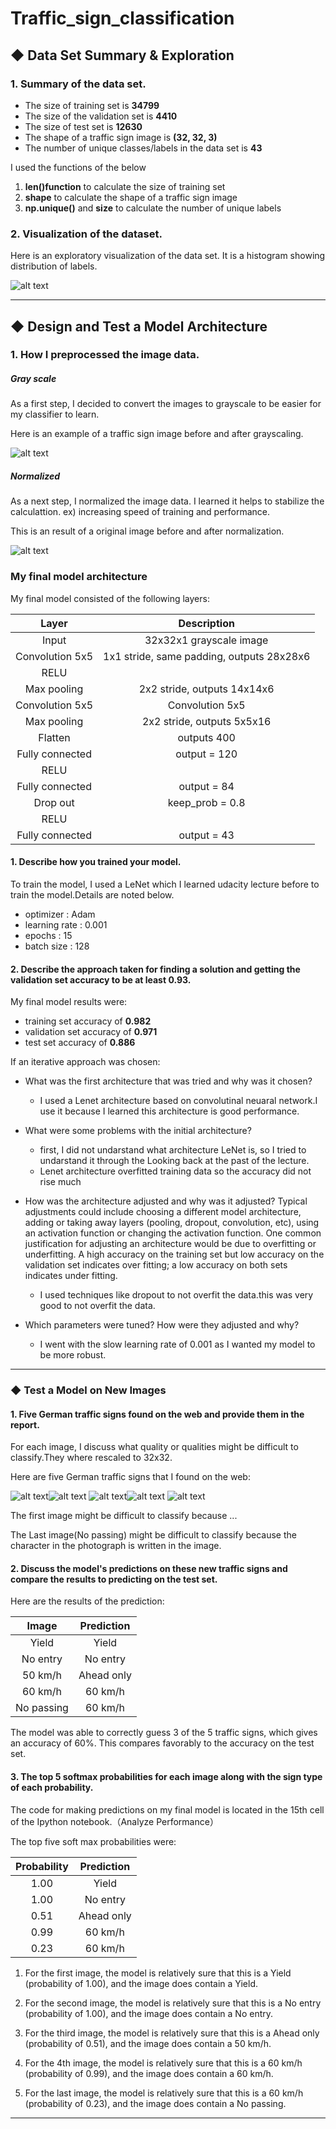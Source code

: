 # Traffic_sign_classification



## ◆ Data Set Summary & Exploration
### 1. Summary of the data set.

- The size of training set is **34799**
- The size of the validation set is **4410**
- The size of test set is **12630**
- The shape of a traffic sign image is **(32, 32, 3)**
- The number of unique classes/labels in the data set is **43**

I used the functions of the below
  1. **len()function** to calculate the size of training set
  2. **shape** to calculate the shape of a traffic sign image
  3. **np.unique()** and **size** to calculate the number of unique labels


### 2. Visualization of the dataset.

Here is an exploratory visualization of the data set. It is a histogram showing distribution of labels.

![alt text][image1]

-------
## ◆ Design and Test a Model Architecture

### 1. How I preprocessed the image data.
##### Gray scale
As a first step, I decided to convert the images to grayscale to be easier for my classifier to learn.

Here is an example of a traffic sign image before and after grayscaling.

![alt text][image2]

##### Normalized
As a next step, I normalized the image data. I learned it helps to stabilize the calculattion. ex) increasing speed of training and performance.


This is an result of a original image before and after normalization.

![alt text][image3]


### My final model architecture

My final model consisted of the following layers:

| Layer         		|     Description	        					|
|:---------------------:|:---------------------------------------------:|
| Input         		| 32x32x1 grayscale image							|
| Convolution 5x5    	| 1x1 stride, same padding, outputs 28x28x6 	|
| RELU					|												|
| Max pooling	      	| 2x2 stride, outputs 14x14x6		|
| Convolution 5x5   | Convolution 5x5  |
| Max pooling		| 2x2 stride, outputs 5x5x16      									|
|	Flatten	|	outputs 400			|
|	Fully connected	|	output = 120 |
|		RELU	|												|
|Fully connected |output = 84	|
|	Drop out	|			keep_prob = 	0.8						|
|	RELU	|												|
|	Fully connected	|	output = 43|

#### 1. Describe how you trained your model.
To train the model, I used a LeNet which I learned udacity lecture before to train the model.Details are noted below.
  - optimizer : Adam
  - learning rate : 0.001
  - epochs : 15
  - batch size : 128

#### 2. Describe the approach taken for finding a solution and getting the validation set accuracy to be at least 0.93.

My final model results were:
* training set accuracy of **0.982**
* validation set accuracy of **0.971**
* test set accuracy of **0.886**

If an iterative approach was chosen:
* What was the first architecture that was tried and why was it chosen?
  * I used a Lenet architecture based on convolutinal neuaral network.I use it because I learned this architecture is good performance.

* What were some problems with the initial architecture?
  * first, I did not undarstand what architecture LeNet is, so I tried to undarstand it through the Looking back at the past of the lecture.
  * Lenet architecture overfitted training data so the accuracy did not rise much

* How was the architecture adjusted and why was it adjusted? Typical adjustments could include choosing a different model architecture, adding or taking away layers (pooling, dropout, convolution, etc), using an activation function or changing the activation function. One common justification for adjusting an architecture would be due to overfitting or underfitting. A high accuracy on the training set but low accuracy on the validation set indicates over fitting; a low accuracy on both sets indicates under fitting.
  * I used techniques like dropout to not overfit the data.this was very good to not overfit the data.
* Which parameters were tuned? How were they adjusted and why?
  * I went with the slow learning rate of 0.001 as I wanted my model to be more robust.



---------
### ◆ Test a Model on New Images

#### 1. Five German traffic signs found on the web and provide them in the report.

For each image, I discuss what quality or qualities might be difficult to classify.They where rescaled to 32x32.

Here are five German traffic signs that I found on the web:

![alt text][image4]![alt text][image5]
![alt text][image6]![alt text][image7]
![alt text][image8]


The first image might be difficult to classify because ...

The Last image(No passing) might be difficult to classify because the character in the photograph is written in the image.

#### 2. Discuss the model's predictions on these new traffic signs and compare the results to predicting on the test set.


Here are the results of the prediction:

| Image			        |     Prediction	        					|
|:---------------------:|:---------------------------------------------:|
| Yield      		| Yield  								|
| No entry   			| No entry 										|
| 50 km/h				| Ahead only											|
| 60 km/h	      		| 60 km/h				 				|
| No passing			| 60 km/h		      							|


The model was able to correctly guess 3 of the 5 traffic signs, which gives an accuracy of 60%. This compares favorably to the accuracy on the test set.

#### 3. The top 5 softmax probabilities for each image along with the sign type of each probability.

The code for making predictions on my final model is located in the 15th cell of the Ipython notebook.（Analyze Performance）

 The top five soft max probabilities were:

| Probability         	|     Prediction	        					|
|:---------------------:|:---------------------------------------------:|
| 1.00       			| Yield   									|
| 1.00     				|  No entry 										|
| 0.51					| Ahead only										|
| 0.99	      			| 60 km/h				 				|
| 0.23				    | 60 km/h		   							|


1. For the first image, the model is relatively sure that this is a Yield (probability of 1.00), and the image does contain a Yield.

2. For the second image, the model is relatively sure that this is a No entry (probability of 1.00), and the image does contain a No entry.

3. For the third image, the model is relatively sure that this is a Ahead only (probability of 0.51), and the image does contain a 50 km/h.

4. For the 4th image, the model is relatively sure that this is a 60 km/h (probability of 0.99), and the image does contain a 60 km/h.

5. For the last image, the model is relatively sure that this is a 60 km/h (probability of 0.23), and the image does contain a No passing.


---------



[//]: # (Image References)

[image1]: ./images/histogram.png "Histogram"
[image2]:./images/img2gray.png "Grayscaling"
[image3]: ./images/normalization.png "Normalization"
[image4]: ./images/17_no_entry.jpg "Traffic Sign 1"
[image5]: ./images/2_50km.jpg "Traffic Sign 2"
[image6]: ./images/3_60km.jpg "Traffic Sign 3"
[image7]: ./images/9_no_passing.jpg "Traffic Sign 4"
[image8]: ./images/13_yield.jpg "Traffic Sign 5"

